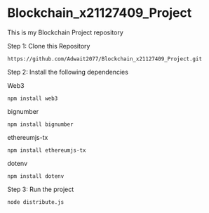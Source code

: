 # Blockchain_x21127409_Project
This is my Blockchain Project repository

Step 1: Clone this Repository

    https://github.com/Adwait2077/Blockchain_x21127409_Project.git

Step 2: Install the following dependencies

Web3

    npm install web3

bignumber

    npm install bignumber
    
ethereumjs-tx

    npm install ethereumjs-tx
   
dotenv

    npm install dotenv
    
Step 3: Run the project

    node distribute.js
    
